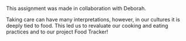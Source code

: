 This assignment was made in collaboration with Deborah. 

Taking care can have many interpretations, however, in our cultures it is deeply tied to food. This led us to revaluate our cooking and eating practices and to our project Food Tracker!
